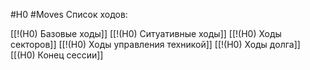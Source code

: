 #H0 #Moves 
Список ходов:

[[!(H0) Базовые ходы]]
[[!(H0) Ситуативные ходы]]
[[!(H0) Ходы секторов]]
[[!(H0) Ходы управления техникой]]
[[!(H0) Ходы долга]]
[[(H0) Конец сессии]]